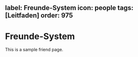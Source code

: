 label: Freunde-System
icon: people
tags: [Leitfaden]
order: 975
---

# Freunde-System

This is a sample friend page.
